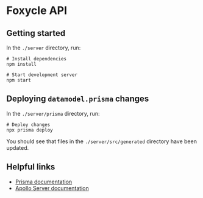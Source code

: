 # Foxycle API

## Getting started

In the `./server` directory, run:

```shell
# Install dependencies
npm install

# Start development server
npm start
```

## Deploying `datamodel.prisma` changes

In the `./server/prisma` directory, run:

```shell
# Deploy changes
npx prisma deploy
```

You should see that files in the `./server/src/generated` directory have been updated.

## Helpful links

- [Prisma documentation](https://www.prisma.io/docs/)
- [Apollo Server documentation](https://www.apollographql.com/docs/apollo-server/)
